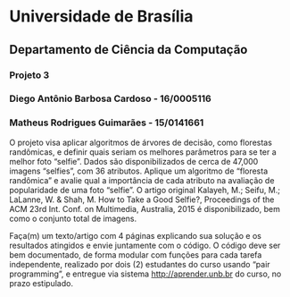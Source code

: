 # **Universidade de Brasília**
## Departamento de Ciência da Computação
### Projeto 3
### Diego Antônio Barbosa Cardoso - 16/0005116
### Matheus Rodrigues Guimarães   - 15/0141661


O projeto visa aplicar algoritmos de árvores de decisão, como florestas randômicas, e definir quais seriam os melhores parâmetros para se ter a melhor foto “selfie”. Dados são disponibilizados de cerca de 47,000 imagens “selfies”, com 36 atributos. Aplique um algoritmo de “floresta randômica” e avalie qual a importância de cada atributo na avaliação de popularidade de uma foto “selfie”. O artigo
original Kalayeh, M.; Seifu, M.; LaLanne, W. & Shah, M. How to Take a Good Selfie?, Proceedings of the ACM 23rd Int. Conf. on Multimedia, Australia, 2015 é disponibilizado, bem como o conjunto total
de imagens.

Faça(m) um texto/artigo com 4 páginas explicando sua solução e os resultados atingidos e envie juntamente com o código.
O código deve ser bem documentado, de forma modular com funções para cada tarefa independente, realizado por dois (2) estudantes do curso usando “pair programming”, e entregue via sistema
http://aprender.unb.br do curso, no prazo estipulado.